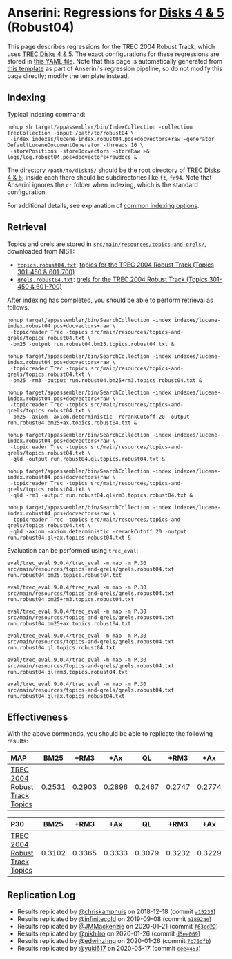 # Anserini: Regressions for [Disks 4 &amp; 5](https://trec.nist.gov/data_disks.html) (Robust04)

This page describes regressions for the TREC 2004 Robust Track, which uses [TREC Disks 4 &amp; 5](https://trec.nist.gov/data_disks.html).
The exact configurations for these regressions are stored in [this YAML file](../src/main/resources/regression/robust04.yaml).
Note that this page is automatically generated from [this template](../src/main/resources/docgen/templates/robust04.template) as part of Anserini's regression pipeline, so do not modify this page directly; modify the template instead.

## Indexing

Typical indexing command:

```
nohup sh target/appassembler/bin/IndexCollection -collection TrecCollection -input /path/to/robust04 \
 -index indexes/lucene-index.robust04.pos+docvectors+raw -generator DefaultLuceneDocumentGenerator -threads 16 \
 -storePositions -storeDocvectors -storeRaw >& logs/log.robust04.pos+docvectors+rawdocs &
```

The directory `/path/to/disk45/` should be the root directory of [TREC Disks 4 &amp; 5](https://trec.nist.gov/data_disks.html); inside each there should be subdirectories like `ft`, `fr94`.
Note that Anserini ignores the `cr` folder when indexing, which is the standard configuration.

For additional details, see explanation of [common indexing options](common-indexing-options.md).

## Retrieval

Topics and qrels are stored in [`src/main/resources/topics-and-qrels/`](../src/main/resources/topics-and-qrels/), downloaded from NIST:

+ [`topics.robust04.txt`](../src/main/resources/topics-and-qrels/topics.robust04.txt): [topics for the TREC 2004 Robust Track (Topics 301-450 &amp; 601-700)](http://trec.nist.gov/data/robust/04.testset.gz)
+ [`qrels.robust04.txt`](../src/main/resources/topics-and-qrels/qrels.robust04.txt): [qrels for the TREC 2004 Robust Track (Topics 301-450 &amp; 601-700)](http://trec.nist.gov/data/robust/qrels.robust2004.txt)

After indexing has completed, you should be able to perform retrieval as follows:

```
nohup target/appassembler/bin/SearchCollection -index indexes/lucene-index.robust04.pos+docvectors+raw \
 -topicreader Trec -topics src/main/resources/topics-and-qrels/topics.robust04.txt \
 -bm25 -output run.robust04.bm25.topics.robust04.txt &

nohup target/appassembler/bin/SearchCollection -index indexes/lucene-index.robust04.pos+docvectors+raw \
 -topicreader Trec -topics src/main/resources/topics-and-qrels/topics.robust04.txt \
 -bm25 -rm3 -output run.robust04.bm25+rm3.topics.robust04.txt &

nohup target/appassembler/bin/SearchCollection -index indexes/lucene-index.robust04.pos+docvectors+raw \
 -topicreader Trec -topics src/main/resources/topics-and-qrels/topics.robust04.txt \
 -bm25 -axiom -axiom.deterministic -rerankCutoff 20 -output run.robust04.bm25+ax.topics.robust04.txt &

nohup target/appassembler/bin/SearchCollection -index indexes/lucene-index.robust04.pos+docvectors+raw \
 -topicreader Trec -topics src/main/resources/topics-and-qrels/topics.robust04.txt \
 -qld -output run.robust04.ql.topics.robust04.txt &

nohup target/appassembler/bin/SearchCollection -index indexes/lucene-index.robust04.pos+docvectors+raw \
 -topicreader Trec -topics src/main/resources/topics-and-qrels/topics.robust04.txt \
 -qld -rm3 -output run.robust04.ql+rm3.topics.robust04.txt &

nohup target/appassembler/bin/SearchCollection -index indexes/lucene-index.robust04.pos+docvectors+raw \
 -topicreader Trec -topics src/main/resources/topics-and-qrels/topics.robust04.txt \
 -qld -axiom -axiom.deterministic -rerankCutoff 20 -output run.robust04.ql+ax.topics.robust04.txt &
```

Evaluation can be performed using `trec_eval`:

```
eval/trec_eval.9.0.4/trec_eval -m map -m P.30 src/main/resources/topics-and-qrels/qrels.robust04.txt run.robust04.bm25.topics.robust04.txt

eval/trec_eval.9.0.4/trec_eval -m map -m P.30 src/main/resources/topics-and-qrels/qrels.robust04.txt run.robust04.bm25+rm3.topics.robust04.txt

eval/trec_eval.9.0.4/trec_eval -m map -m P.30 src/main/resources/topics-and-qrels/qrels.robust04.txt run.robust04.bm25+ax.topics.robust04.txt

eval/trec_eval.9.0.4/trec_eval -m map -m P.30 src/main/resources/topics-and-qrels/qrels.robust04.txt run.robust04.ql.topics.robust04.txt

eval/trec_eval.9.0.4/trec_eval -m map -m P.30 src/main/resources/topics-and-qrels/qrels.robust04.txt run.robust04.ql+rm3.topics.robust04.txt

eval/trec_eval.9.0.4/trec_eval -m map -m P.30 src/main/resources/topics-and-qrels/qrels.robust04.txt run.robust04.ql+ax.topics.robust04.txt
```

## Effectiveness

With the above commands, you should be able to replicate the following results:

MAP                                     | BM25      | +RM3      | +Ax       | QL        | +RM3      | +Ax       |
:---------------------------------------|-----------|-----------|-----------|-----------|-----------|-----------|
[TREC 2004 Robust Track Topics](../src/main/resources/topics-and-qrels/topics.robust04.txt)| 0.2531    | 0.2903    | 0.2896    | 0.2467    | 0.2747    | 0.2774    |


P30                                     | BM25      | +RM3      | +Ax       | QL        | +RM3      | +Ax       |
:---------------------------------------|-----------|-----------|-----------|-----------|-----------|-----------|
[TREC 2004 Robust Track Topics](../src/main/resources/topics-and-qrels/topics.robust04.txt)| 0.3102    | 0.3365    | 0.3333    | 0.3079    | 0.3232    | 0.3229    |

## Replication Log

+ Results replicated by [@chriskamphuis](https://github.com/chriskamphuis) on 2018-12-18 (commit [`a15235`](https://github.com/castorini/Anserini/commit/a152359435ac6ae694b39f561343bba5eed8fdc9))
+ Results replicated by [@infinitecold](https://github.com/infinitecold) on 2019-09-08 (commit [`a1892ae`](https://github.com/castorini/anserini/commit/a1892aec726efe55111a7bc501ab0914afab3a30))
+ Results replicated by [@JMMackenzie](https://github.com/JMMackenzie) on 2020-01-21 (commit [`f63cd22`](https://github.com/castorini/anserini/commit/f63cd2275fa5a9d4da2d17e5f983a3308e8b50ce))
+ Results replicated by [@nikhilro](https://github.com/nikhilro) on 2020-01-26 (commit [`d5ee069`](https://github.com/castorini/anserini/commit/d5ee069399e6a306d7685bda756c1f19db721156))
+ Results replicated by [@edwinzhng](https://github.com/edwinzhng) on 2020-01-26 (commit [`7b76dfb`](https://github.com/castorini/anserini/commit/7b76dfbea7e0c01a3a5dc13e74f54852c780ec9b))
+ Results replicated by [@yuki617](https://github.com/yuki617) on 2020-05-17 (commit [`cee4463`](https://github.com/castorini/anserini/commit/cee446338137415899436f0b2f2d738769745cde))
